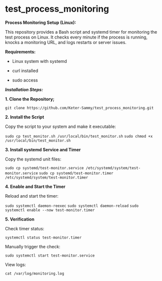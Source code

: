 # test_process_monitoring

**Process Monitoring Setup (Linux):**


This repository provides a Bash script and systemd timer for monitoring the test process on Linux. It checks every minute if the process is running, knocks a monitoring URL, and logs restarts or server issues.

**Requirements:**

- Linux system with systemd

- curl installed

- sudo access

_**Installation Steps:**_


**1. Clone the Repository;**

```git clone https://github.com/Keter-Sammy/test_process_monitoring.git```

**2. Install the Script**

Copy the script to your system and make it executable:

```sudo cp test_monitor.sh /usr/local/bin/test_monitor.sh```
```sudo chmod +x /usr/local/bin/test_monitor.sh```

**3. Install systemd Service and Timer**

Copy the systemd unit files:

```sudo cp systemd/test-monitor.service /etc/systemd/system/test-monitor.service```
```sudo cp systemd/test-monitor.timer /etc/systemd/system/test-monitor.timer```


**4. Enable and Start the Timer**

Reload and start the timer:

```sudo systemctl daemon-reexec```
```sudo systemctl daemon-reload```
```sudo systemctl enable --now test-monitor.timer```

**5. Verification**

Check timer status:

```systemctl status test-monitor.timer```

Manually trigger the check:

```sudo systemctl start test-monitor.service```


View logs:

```cat /var/log/monitoring.log```
